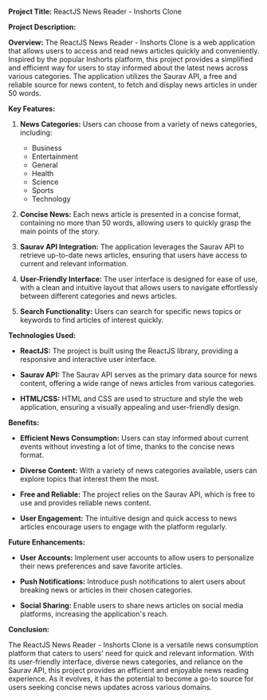 **Project Title:** ReactJS News Reader - Inshorts Clone

**Project Description:**

**Overview:**
The ReactJS News Reader - Inshorts Clone is a web application that allows users to access and read news articles quickly and conveniently. Inspired by the popular Inshorts platform, this project provides a simplified and efficient way for users to stay informed about the latest news across various categories. The application utilizes the Saurav API, a free and reliable source for news content, to fetch and display news articles in under 50 words.

**Key Features:**

1. **News Categories:** Users can choose from a variety of news categories, including:
   - Business
   - Entertainment
   - General
   - Health
   - Science
   - Sports
   - Technology

2. **Concise News:** Each news article is presented in a concise format, containing no more than 50 words, allowing users to quickly grasp the main points of the story.

3. **Saurav API Integration:** The application leverages the Saurav API to retrieve up-to-date news articles, ensuring that users have access to current and relevant information.

4. **User-Friendly Interface:** The user interface is designed for ease of use, with a clean and intuitive layout that allows users to navigate effortlessly between different categories and news articles.

5. **Search Functionality:** Users can search for specific news topics or keywords to find articles of interest quickly.

**Technologies Used:**

- **ReactJS:** The project is built using the ReactJS library, providing a responsive and interactive user interface.

- **Saurav API:** The Saurav API serves as the primary data source for news content, offering a wide range of news articles from various categories.

- **HTML/CSS:** HTML and CSS are used to structure and style the web application, ensuring a visually appealing and user-friendly design.

**Benefits:**

- **Efficient News Consumption:** Users can stay informed about current events without investing a lot of time, thanks to the concise news format.

- **Diverse Content:** With a variety of news categories available, users can explore topics that interest them the most.

- **Free and Reliable:** The project relies on the Saurav API, which is free to use and provides reliable news content.

- **User Engagement:** The intuitive design and quick access to news articles encourage users to engage with the platform regularly.

**Future Enhancements:**

- **User Accounts:** Implement user accounts to allow users to personalize their news preferences and save favorite articles.

- **Push Notifications:** Introduce push notifications to alert users about breaking news or articles in their chosen categories.

- **Social Sharing:** Enable users to share news articles on social media platforms, increasing the application's reach.

**Conclusion:**

The ReactJS News Reader - Inshorts Clone is a versatile news consumption platform that caters to users' need for quick and relevant information. With its user-friendly interface, diverse news categories, and reliance on the Saurav API, this project provides an efficient and enjoyable news reading experience. As it evolves, it has the potential to become a go-to source for users seeking concise news updates across various domains.
